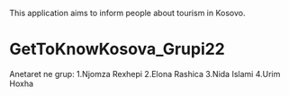 
This application aims to inform people about tourism in Kosovo.
# GetToKnowKosova_Grupi22
Anetaret ne grup: 
1.Njomza Rexhepi
2.Elona Rashica
3.Nida Islami
4.Urim Hoxha

